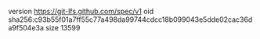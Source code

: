 version https://git-lfs.github.com/spec/v1
oid sha256:c93b55f01a7ff55c77a498da99744cdcc18b099043e5dde02cac36da9f504e3a
size 13599
